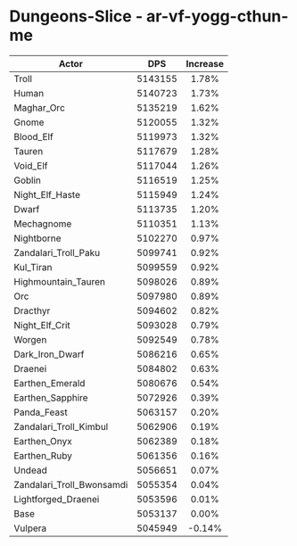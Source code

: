 # Dungeons-Slice - ar-vf-yogg-cthun-me
| Actor | DPS | Increase |
|---|:---:|:---:|
|Troll|5143155|1.78%|
|Human|5140723|1.73%|
|Maghar_Orc|5135219|1.62%|
|Gnome|5120055|1.32%|
|Blood_Elf|5119973|1.32%|
|Tauren|5117679|1.28%|
|Void_Elf|5117044|1.26%|
|Goblin|5116519|1.25%|
|Night_Elf_Haste|5115949|1.24%|
|Dwarf|5113735|1.20%|
|Mechagnome|5110351|1.13%|
|Nightborne|5102270|0.97%|
|Zandalari_Troll_Paku|5099741|0.92%|
|Kul_Tiran|5099559|0.92%|
|Highmountain_Tauren|5098026|0.89%|
|Orc|5097980|0.89%|
|Dracthyr|5094602|0.82%|
|Night_Elf_Crit|5093028|0.79%|
|Worgen|5092549|0.78%|
|Dark_Iron_Dwarf|5086216|0.65%|
|Draenei|5084802|0.63%|
|Earthen_Emerald|5080676|0.54%|
|Earthen_Sapphire|5072926|0.39%|
|Panda_Feast|5063157|0.20%|
|Zandalari_Troll_Kimbul|5062906|0.19%|
|Earthen_Onyx|5062389|0.18%|
|Earthen_Ruby|5061356|0.16%|
|Undead|5056651|0.07%|
|Zandalari_Troll_Bwonsamdi|5055354|0.04%|
|Lightforged_Draenei|5053596|0.01%|
|Base|5053137|0.00%|
|Vulpera|5045949|-0.14%|
